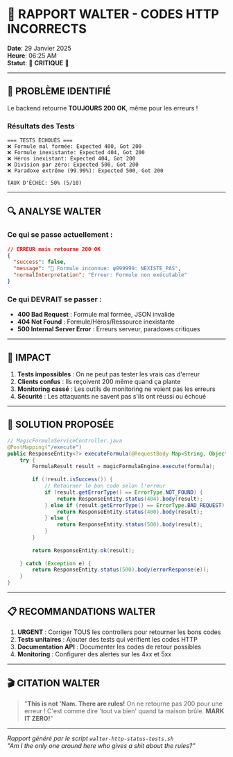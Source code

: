 # 👮 RAPPORT WALTER - CODES HTTP INCORRECTS

**Date**: 29 Janvier 2025  
**Heure**: 06:25 AM  
**Statut**: 🚨 **CRITIQUE** 🚨

---

## 🔴 PROBLÈME IDENTIFIÉ

Le backend retourne **TOUJOURS 200 OK**, même pour les erreurs !

### Résultats des Tests

```
=== TESTS ÉCHOUÉS ===
❌ Formule mal formée: Expected 400, Got 200
❌ Formule inexistante: Expected 404, Got 200  
❌ Héros inexistant: Expected 404, Got 200
❌ Division par zéro: Expected 500, Got 200
❌ Paradoxe extrême (99.99%): Expected 500, Got 200

TAUX D'ÉCHEC: 50% (5/10)
```

---

## 🔍 ANALYSE WALTER

### Ce qui se passe actuellement :

```json
// ERREUR mais retourne 200 OK
{
  "success": false,
  "message": "🚨 Formule inconnue: ψ999999: NEXISTE_PAS",
  "normalInterpretation": "Erreur: Formule non exécutable"
}
```

### Ce qui DEVRAIT se passer :

- **400 Bad Request** : Formule mal formée, JSON invalide
- **404 Not Found** : Formule/Héros/Ressource inexistante
- **500 Internal Server Error** : Erreurs serveur, paradoxes critiques

---

## 🎯 IMPACT

1. **Tests impossibles** : On ne peut pas tester les vrais cas d'erreur
2. **Clients confus** : Ils reçoivent 200 même quand ça plante
3. **Monitoring cassé** : Les outils de monitoring ne voient pas les erreurs
4. **Sécurité** : Les attaquants ne savent pas s'ils ont réussi ou échoué

---

## 🔧 SOLUTION PROPOSÉE

```java
// MagicFormulaServiceController.java
@PostMapping("/execute")
public ResponseEntity<?> executeFormula(@RequestBody Map<String, Object> request) {
    try {
        FormulaResult result = magicFormulaEngine.execute(formula);
        
        if (!result.isSuccess()) {
            // Retourner le bon code selon l'erreur
            if (result.getErrorType() == ErrorType.NOT_FOUND) {
                return ResponseEntity.status(404).body(result);
            } else if (result.getErrorType() == ErrorType.BAD_REQUEST) {
                return ResponseEntity.status(400).body(result);
            } else {
                return ResponseEntity.status(500).body(result);
            }
        }
        
        return ResponseEntity.ok(result);
        
    } catch (Exception e) {
        return ResponseEntity.status(500).body(errorResponse(e));
    }
}
```

---

## 📋 RECOMMANDATIONS WALTER

1. **URGENT** : Corriger TOUS les controllers pour retourner les bons codes
2. **Tests unitaires** : Ajouter des tests qui vérifient les codes HTTP
3. **Documentation API** : Documenter les codes de retour possibles
4. **Monitoring** : Configurer des alertes sur les 4xx et 5xx

---

## 🎬 CITATION WALTER

> "**This is not 'Nam. There are rules!** On ne retourne pas 200 pour une erreur ! C'est comme dire 'tout va bien' quand ta maison brûle. **MARK IT ZERO!**"

---

*Rapport généré par le script `walter-http-status-tests.sh`*  
*"Am I the only one around here who gives a shit about the rules?"* 